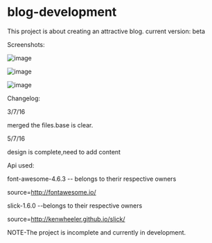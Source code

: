 # blog-development
This project is about creating an attractive blog.
current version: beta

Screenshots:

![image](https://cloud.githubusercontent.com/assets/20264110/16692575/05a8605c-454f-11e6-89c5-92b152d4641f.png)

![image](https://cloud.githubusercontent.com/assets/20264110/16692615/3b984f92-454f-11e6-80d1-6044c8f19cae.png)

![image](https://cloud.githubusercontent.com/assets/20264110/16693035/f912202e-4550-11e6-8c9a-fa454488cde1.png)

Changelog:

3/7/16

merged the files.base is clear.

5/7/16

design is complete,need to add content

Api used:

font-awesome-4.6.3 -- belongs to therir respective owners

source=http://fontawesome.io/

slick-1.6.0 --belongs to their respective owners

source=http://kenwheeler.github.io/slick/


NOTE-The project is incomplete and currently in development.
